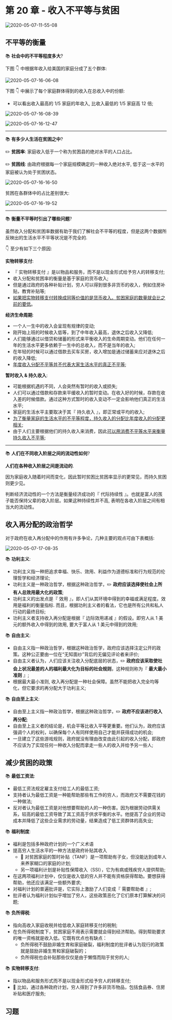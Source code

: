 # 第 20 章 - 收入不平等与贫困

![2020-05-07-11-55-08](https://garrik-default-imgs.oss-accelerate.aliyuncs.com/imgs/2020-05-07-11-55-08.png)

## 不平等的衡量

📚 **社会中的不平等程度多大**?

下图 👇 中根据年收入给美国的家庭分成了五个群体:

![2020-05-07-16-06-08](https://garrik-default-imgs.oss-accelerate.aliyuncs.com/imgs/2020-05-07-16-06-08.png)

下图 👇 中展示了每个家庭群体得到的收入在总收入中的份额:

- 可以看出收入最高的 1/5 家庭的年收入, 比收入最低的 1/5 家庭高 12 倍;

![2020-05-07-16-08-39](https://garrik-default-imgs.oss-accelerate.aliyuncs.com/imgs/2020-05-07-16-08-39.png)

![2020-05-07-16-12-47](https://garrik-default-imgs.oss-accelerate.aliyuncs.com/imgs/2020-05-07-16-12-47.png)

---

📚 **有多少人生活在贫困之中**?

✏️ **贫困率**: 家庭收入低于一个称为贫困县的绝对水平的人口占比。

✏️ **贫困线**: 由政府根据每一个家庭规模确定的一种收入绝对水平, 低于这一水平的家庭被认为处于贫困状态。

![2020-05-07-16-16-50](https://garrik-default-imgs.oss-accelerate.aliyuncs.com/imgs/2020-05-07-16-16-50.png)

贫困在各群体中的占比差别很大:

![2020-05-07-16-19-52](https://garrik-default-imgs.oss-accelerate.aliyuncs.com/imgs/2020-05-07-16-19-52.png)

---

📚 **衡量不平等时引出了哪些问题**?

虽然收入分配和贫困率数据有助于我们了解社会不平等的程度，但是这两个数据所反映出的生活水平不平等状况是不完全的.

👇 至少有如下三个原因:

**实物转移支付**:

- 『 实物转移支付 』是以物品和服务，而不是以现金形式给予穷人的转移支付;
- 收入分配和贫困率的衡量是基于家庭的货币收入;
- 但是通过政府的各种补贴计划，穷人可以得到很多非货币的收入，例如住房补贴，教育补贴等;
- <u>如果把实物转移支付转换成同等价值的是货币收入。贫困家庭的数量就会比之前的要低</u>。

**经济生命周期**:

- 一个人一生中的收入会呈现有规律的变动;
- 刚开始上班的时候收入低等，到了中年收入最高，退休之后收入又降低;
- 人们能够通过以借贷和储蓄的形式来平衡收入的生命周期变动。他们在任何一年的生活水平更多依赖于一生中的总收入，而不是当年的收入;
- 在年轻的时候可以通过借款去买车买房，收入增加是通过储蓄来应对退休之后的收入降低;
- <u>年度收入分配不平等并不代表大家生活水平的真正不平等</u>;

**暂时收入 & 持久收入**:

- 可能根据机遇的不同，人会突然有暂时的收入或损失;
- 人们可以通过借款和存款来平缓收入的暂时变动。在收入好的时候，存款在收入差的时候借款。通过这种方式暂时的收入变动不一定会影响他们真正的生活水平;
- 家庭的生活水平主要取决于其『 持久收入 』，即正常或平均的收入;
- <u>为了衡量家庭的生活水平的不平等程度，持久收入的分配比年度收入的分配更相关</u>;
- 由于人们主要根据他们的持久收入来消费，因此<u>可以用消费不平等水平来衡量持久收入不平等</u>;

---

📚 **人们在不同收入阶层之间的流动性如何**?

**人们在各种收入阶层之间是流动的**.

因为家庭收入随着时间而变化，因此暂时贫困比贫困率显示的更常见，而持久贫困则更少见。

判断经济流动性的一个方法是衡量经济成功的『 代际持续性 』。也就是富人的孩子能否保持父辈的收入阶层。如果这种持续性并不高, 表明在各收入阶层之间有相当大的流动性。

## 收入再分配的政治哲学

对于政府在收入再分配中的作用有许多争论，几种主要的观点可由下表概括:

![2020-05-07-17-08-35](https://garrik-default-imgs.oss-accelerate.aliyuncs.com/imgs/2020-05-07-17-08-35.png)

📚 **功利主义**:

- 功利主义指一种把追求幸福、快乐、效用、利益作为道德标准和行为规范的伦理哲学和经济理论;
- 功利主义是一种政治哲学，根据这种政治哲学，✏️ **政府应该选择使社会上所有人总效用最大化的政策**;
- 功利主义的出发点是『 效用 』，即人们从其环境中得到的幸福或满足程度。效用是福利的衡量指标. 而且，根据功利主义者的看法，它也是所有公共和私人行动的最终目标;
- 功利主义者支持收入再分配是根据『 边际效用递减 』的假设。即穷人从 1 美元的额外收入中得到的效用, 要大于富人从 1 美元中得到的效用;

📚 **自由主义**:

- 自由主义指一种政治哲学，根据这种政治哲学，政府应该选择注定公开的政策。这种公正要由一位在“无知面纱”背后的无偏见评论者来评价;
- 自由主义者认为，人们应该关注收入分配底层的状态，✏️ **政府应该采取使社会上状况最差的人的福利最大化为目标的社会规则**，这种规则称为『 **最大最小准则** 』;
- 根据最大最小准则, 收入再分配是一种社会保障。虽然不能把收入完全均等化，但它要求的再分配大于功利主义;

📚 **自由至上主义**:

- 自由至上主义指一种政治哲学，根据这种政治哲学，✏️ **政府不应该进行收入再分配**;
- 自由至上主义者的结论是，机会平等比收入平等更重要。他们认为，政府应该强调个人的权利，以确保每个人有同样使用自己才能并获得成功的机会;
- 一旦建立了这些游戏规则，政府就没有理由改变由此引起的收入分配，即政府不应该为了实现任何一种收入分配而拿走一些人的收入并给予另一些人;

## 减少贫困的政策

📚 **最低工资法**:

- 最低工资法规定雇主支付给工人的最低工资;
- 支持者认为最低工资是一种能帮助那些有工作的穷人，而政府又不需要花钱的一种做法;
- 反对者认为最低工资是对他想要帮助的人的一种伤害。因为根据劳动供需关系，较高的最低工资导致了其工资高于供求平衡的水平。他提高了企业的劳动成本并降低了这些企业需求的劳动量，结果造成了低工资群体的高失业;

📚 **福利制度**:

- 福利是包括多种政府计划的一个广义术语
- 提高穷人生活水平的一种方法是政府补贴其收入
  - 🌰 对贫困家庭的暂时补贴（TANF）是一项帮助有子女，但没能达到成年人来养家糊口的家庭的计划;
  - 另一项福利计划是补贴性保障收入（SSI），它为有病或残疾穷人提供帮助;
- 在这两项福利计划中，仅仅是收入低的穷人并不能有资格获得帮助。要想获得帮助，他还应该满足一些额外要求;
- 对福利计划的普遍批评是，它实际上激励了人们变成『 需要帮助者 』;
- 批评者认为福利计划似乎增加了穷人，这些政策恶化了它们原本打算解决的问题;

📚 **负所得税**:

- 指向高收入家庭收税并给低收入家庭转移支付的税制;
- 在负所得税制度下，贫困家庭不用表示需要就会得到经济帮助。得到帮助要求的唯一资格就是收入低。它既有优点也有缺点：
  - 负所得税不鼓励非婚生育和家庭破裂，福利制度的批评者认为现行的政策就是鼓励非婚生育和家庭破裂的；
  - 负所得税也会补贴那些仅仅是由于懒惰而陷于贫穷的人;

📚 **实物转移支付**:

- 指以物品和服务形式而不是以现金形式给予穷人的转移支付;
- 🌰 比如，通过各种政府计划，穷人得到了许多非货币物品，包括食品券、住房补贴和医疗服务;

## 习题
